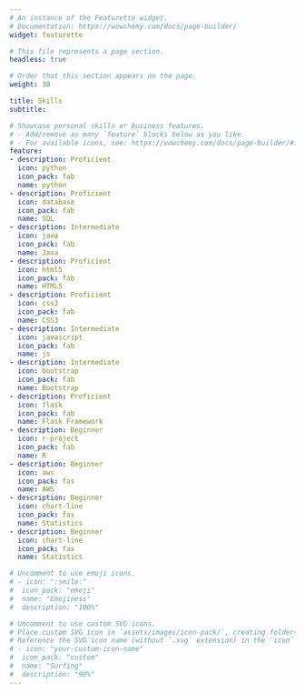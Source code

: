 ```yaml
---
# An instance of the Featurette widget.
# Documentation: https://wowchemy.com/docs/page-builder/
widget: featurette

# This file represents a page section.
headless: true

# Order that this section appears on the page.
weight: 30

title: Skills
subtitle:

# Showcase personal skills or business features.
# - Add/remove as many `feature` blocks below as you like.
# - For available icons, see: https://wowchemy.com/docs/page-builder/#icons
feature:
- description: Proficient
  icon: python
  icon_pack: fab
  name: python
- description: Proficient
  icon: database
  icon_pack: fab
  name: SQL
- description: Intermediate
  icon: java
  icon_pack: fab
  name: Java
- description: Proficient
  icon: html5
  icon_pack: fab
  name: HTML5
- description: Proficient
  icon: css3
  icon_pack: fab
  name: CSS3
- description: Intermediate
  icon: javascript
  icon_pack: fab
  name: js
- description: Intermediate
  icon: bootstrap
  icon_pack: fab
  name: Bootstrap
- description: Proficient
  icon: flask
  icon_pack: fab
  name: Flask Framework
- description: Beginner
  icon: r-project
  icon_pack: fab
  name: R
- description: Beginner
  icon: aws
  icon_pack: fas
  name: AWS
- description: Beginner
  icon: chart-line
  icon_pack: fas
  name: Statistics
- description: Beginner
  icon: chart-line
  icon_pack: fas
  name: Statistics

# Uncomment to use emoji icons.
# - icon: ":smile:"
#  icon_pack: "emoji"
#  name: "Emojiness"
#  description: "100%"  

# Uncomment to use custom SVG icons.
# Place custom SVG icon in `assets/images/icon-pack/`, creating folders if necessary.
# Reference the SVG icon name (without `.svg` extension) in the `icon` field.
# - icon: "your-custom-icon-name"
#  icon_pack: "custom"
#  name: "Surfing"
#  description: "90%"
---
```

